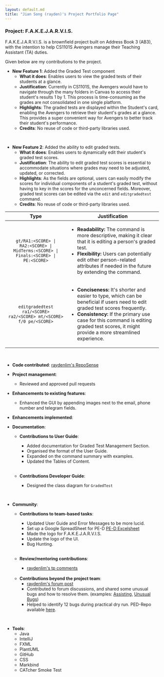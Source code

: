 ```yaml
---
layout: default.md
title: "Jian Song (rayden)'s Project Portfolio Page"
---
```


### Project: F.A.K.E.J.A.R.V.I.S.

F.A.K.E.J.A.R.V.I.S. is a brownfield project built on Address Book 3 (AB3), with the intention to help CS1101S Avengers manage their Teaching Assistant (TA) duties.

Given below are my contributions to the project.

* **New Feature 1**: Added the Graded Test component
  * **What it does**: Enables users to view the graded tests of their students at a glance.
  * **Justification**: Currently in CS1101S, the Avengers would have to navigate through the many folders in Canvas to access their student's results 1 by 1. This process is time-consuming as the grades are not consolidated in one single platform.
  * **Highlights**: The graded tests are displayed within the Student's card, enabling the Avengers to retrieve their student's grades at a glance. This provides a super convenient way for Avengers to better track their student's performance.
  * **Credits**: No reuse of code or third-party libraries used.

<br>

* **New Feature 2**: Added the ability to edit graded tests.
  * **What it does**: Enables users to dynamically edit their student's graded test scores.
  * **Justification**: The ability to edit graded test scores is essential to accommodate situations where grades may need to be adjusted, updated, or corrected.
  * **Highlights**: As the fields are optional, users can easily modify the scores for individual components of a student's graded test, without having to key in the scores for the unconcerned fields. Moreover, graded test scores can be edited  via the `edit` and `editgradedtest` command.
  * **Credits**: No reuse of code or third-party libraries used.
  
|                                                                **Type**                                                                | **Justification**                                                                                                                                                                                                                                                                                 |
|:--------------------------------------------------------------------------------------------------------------------------------------:|---------------------------------------------------------------------------------------------------------------------------------------------------------------------------------------------------------------------------------------------------------------------------------------------------|
| <md><code>gt/RA1:&lt;SCORE> &#124; RA2:&lt;SCORE> &#124; MidTerms:&lt;SCORE> &#124; Finals:&lt;SCORE> &#124; PE:&lt;SCORE></code></md> | <ul><li> **Readability:** The command is more descriptive, making it clear that it is editing a person's graded test.</li><li>**Flexibility:** Users can potentially edit other person-related attributes if needed in the future by extending the command.</li><ul>                              |
|                                   `editgradedtest ra1/<SCORE> ra2/<SCORE> mt/<SCORE> f/0 pe/<SCORE>`                                   | <ul><li> **Conciseness:** It's shorter and easier to type, which can be beneficial if users need to edit graded test scores frequently.</li><li>**Consistency:** If the primary use case for this command is editing graded test scores, it might provide a more streamlined experience.</li><ul> |
    
<br>

* **Code contributed**: [raydenlim's RepoSense](https://tinyurl.com/CS2103T15raydenlim)
  <br>

* **Project management**:
  * Reviewed and approved pull requests


* **Enhancements to existing features**:
  * Enhanced the GUI by appending images next to the email, phone number and telegram fields.

* **Enhancements implemented**:

* **Documentation**:
  * **Contributions to User Guide**:
    * Added documentation for Graded Test Management Section.
    * Organised the format of the User Guide.
    * Expanded on the command summary with examples.
    * Updated the Tables of Content.

    <br>
  * **Contributions Developer Guide**:
    * Designed the class diagram for `GradedTest`

<br>

* **Community**:
  * **Contributions to team-based tasks**:
    * Updated User Guide and Error Messages to be more lucid.
    * Set up a Google SpreadSheet for PE-D [PE-D Excelsheet](https://docs.google.com/spreadsheets/d/1O9mGiqRIjbg8E9W5kGl0biqmFpexlLQspCeSyn15r_Q/edit?usp=sharing)
    * Made the logo for F.A.K.E.J.A.R.V.I.S.
    * Update the logo of the UI.
    * Bug Hunting.

    <br>

  * **Review/mentoring contributions**:
    * [raydenlim's tp comments](https://nus-cs2103-ay2324s1.github.io/dashboards/contents/tp-comments.html#9-lim-song-raydenlim-73-comments)

  <br>

  * **Contributions beyond the project team**:
    * [raydenlim's forum post](https://nus-cs2103-ay2324s1.github.io/dashboards/contents/forum-activities.html#60-lim-song-raydenlim-6-posts)
    * Contributed to forum discussions, and shared some unusual bugs and how to resolve them. (examples: [Assisting](https://github.com/nus-cs2103-AY2324S1/forum/issues/122#issuecomment-1711100005),
      [Unusual Bugs](https://github.com/nus-cs2103-AY2324S1/forum/issues/274#issuecomment-1770647394))
    * Helped to identify 12 bugs during practical dry run. PED-Repo available [here](https://github.com/raydenlim/ped/issues).

<br>

* **Tools**:
  * Java
  * IntelliJ
  * FXML
  * PlantUML
  * GitHub
  * CSS
  * Markbind
  * CATcher Smoke Test

